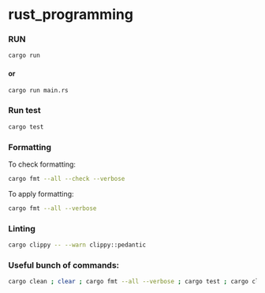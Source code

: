 # rust_programming
### RUN

```sh
cargo run
```

#### or

```sh
cargo run main.rs
```

### Run test

```sh
cargo test
```

### Formatting

To check formatting:

```sh
cargo fmt --all --check --verbose
```

To apply formatting:

```sh
cargo fmt --all --verbose
```

### Linting

```sh
cargo clippy -- --warn clippy::pedantic
```

### Useful bunch of commands:

```sh
cargo clean ; clear ; cargo fmt --all --verbose ; cargo test ; cargo clippy -- --warn clippy::pedantic
```